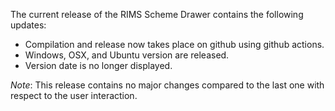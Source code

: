 The current release of the RIMS Scheme Drawer contains the following updates:

- Compilation and release now takes place on github using github actions.
- Windows, OSX, and Ubuntu version are released.
- Version date is no longer displayed.

*Note*: This release contains no major changes compared to the last one with respect to the user interaction.